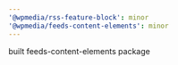 ```yaml
---
'@wpmedia/rss-feature-block': minor
'@wpmedia/feeds-content-elements': minor
---
```


built feeds-content-elements package
